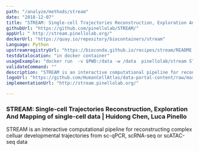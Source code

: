 ```yaml
---
path: "/analyze/methods/stream"
date: "2018-12-07"
title: "STREAM: Single-cell Trajectories Reconstruction, Exploration And Mapping of single-cell data | Huidong Chen, Luca Pinello"
githubUrl: "https://github.com/pinellolab/STREAM/"
appUrl: " http://stream.pinellolab.org/"
dockerUrl: "https://quay.io/repository/biocontainers/stream"
Language: Python
upstreamregistryUrl: "https://bioconda.github.io/recipes/stream/README.html"
testdatalocation: "in docker container"
usageExample: "docker run  -v $PWD:/data -w /data  pinellolab/stream STREAM -m data_Guo.tsv.gz -l cell_label.tsv.gz -c cell_label_color.tsv.gz -s all"
validateCommand: ""
description: "STREAM is an interactive computational pipeline for reconstructing complex celluar developmental trajectories from sc-qPCR, scRNA-seq or scATAC-seq data"
logoUrl: "https://github.com/HumanCellAtlas/data-portal-content/raw/master/content/analyze/_images/methods/stream_logo.png"
implementationUrl: "http://stream.pinellolab.org/"

---
```


### STREAM: Single-cell Trajectories Reconstruction, Exploration And Mapping of single-cell data | Huidong Chen, Luca Pinello

STREAM is an interactive computational pipeline for reconstructing complex celluar developmental trajectories from sc-qPCR, scRNA-seq or scATAC-seq data
